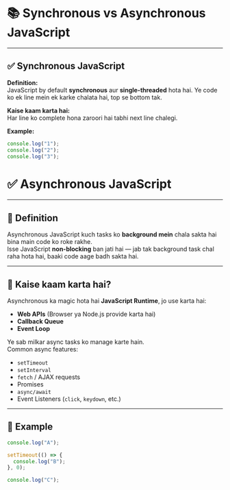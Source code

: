 # 📚 Synchronous vs Asynchronous JavaScript

---

## ✅ Synchronous JavaScript

**Definition:**  
JavaScript by default **synchronous** aur **single-threaded** hota hai. Ye code ko ek line mein ek karke chalata hai, top se bottom tak.

**Kaise kaam karta hai:**  
Har line ko complete hona zaroori hai tabhi next line chalegi.

**Example:**

```javascript
console.log("1");
console.log("2");
console.log("3"); 
```
# ✅ Asynchronous JavaScript

---

## 📌 Definition

Asynchronous JavaScript kuch tasks ko **background mein** chala sakta hai bina main code ko roke rakhe.  
Isse JavaScript **non-blocking** ban jati hai — jab tak background task chal raha hota hai, baaki code aage badh sakta hai.

---

## 📌 Kaise kaam karta hai?

Asynchronous ka magic hota hai **JavaScript Runtime**, jo use karta hai:
- **Web APIs** (Browser ya Node.js provide karta hai)
- **Callback Queue**
- **Event Loop**

Ye sab milkar async tasks ko manage karte hain.  
Common async features:
- `setTimeout`
- `setInterval`
- `fetch` / AJAX requests
- Promises
- `async/await`
- Event Listeners (`click`, `keydown`, etc.)

---

## 📌 Example

```javascript
console.log("A");

setTimeout(() => {
  console.log("B");
}, 0);

console.log("C");

